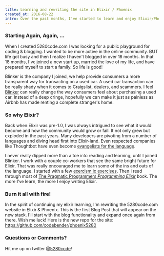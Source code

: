 ```yaml
---
title: Learning and rewriting the site in Elixir / Phoenix
created_at: 2016-08-22
intro: Over the past months, I've started to learn and enjoy Elixir/Phoenix! Time to rewrite my life in elixir, haha.
---
```


### Starting Again, Again, ...
When I created 5280code.com I was looking for a public playground for coding &
blogging. I wanted to be more active in the online community. BUT life got busy
and then I realize I haven't blogged in over 18 months. In that 18 months,
I've joined a new start up, married the love of my life, and have prepared
myself to start a family. So life is good!

Blinker is the company I joined, we help provide consumers a more transparent
way for transacting on a used car. A used car transaction can be really shady
when it comes to Craigslist, dealers, and scammers. I feel
[Blinker](http://blinker.com) can really change the way consumers feel about
purchasing a used car. Instead of a deep cringe, hopefully we can make it just
as painless as Airbnb has made renting a complete stranger's home.

### So why Elixir?
Back when Elixir was pre-1.0, I was always intrigued to see what it would
become and how the community would grow or fail.  It not only grew but exploded
in the past years. Many developers are pivoting from a number of languages and
diving head first into Elixir-land. Even respected companies like Thoughtbot
have even become [evangelists for the language](https://robots.thoughtbot.com/how-we-replaced-react-with-phoenix).

I never really dipped more than a toe into reading and learning, until I joined
Blinker. I work with a couple co-workers that see the same bright future for
Elixir. That was really encouraged me to learn some of the ins and outs of the
language.  I started with a few
[exercism.io exercises](https://github.com/codebender/exercism). Then I read
through most of [The Pragmatic Programmers _Programming Elixir_](https://pragprog.com/book/elixir/programming-elixir) book. The more
I've learn, the more I enjoy writing Elixir.

### Burn it all with fire!
In the spirit of continuing my elixir learning, I'm rewriting the 5280code.com
website in Elixir & Phoenix. This is the first Blog Post that will appear on the
new stack. I'll start with the blog functionality and expand once again from
there. Wish me luck! Here is the new repo for the site: https://github.com/codebender/phoenix5280

### Questions or Comments?
Hit me up on twitter [@5280code](https://twitter.com/5280code)!
